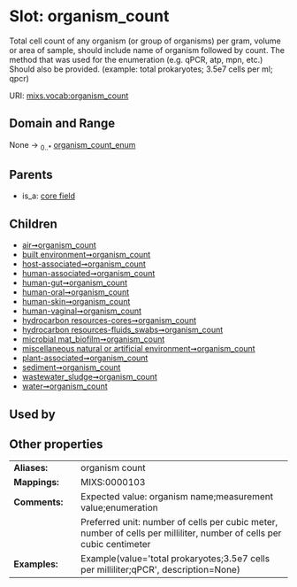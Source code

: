 
# Slot: organism_count


Total cell count of any organism (or group of organisms) per gram, volume or area of sample, should include name of organism followed by count. The method that was used for the enumeration (e.g. qPCR, atp, mpn, etc.) Should also be provided. (example: total prokaryotes; 3.5e7 cells per ml; qpcr)

URI: [mixs.vocab:organism_count](https://w3id.org/mixs/vocab/organism_count)


## Domain and Range

None &#8594;  <sub>0..\*</sub> [organism_count_enum](organism_count_enum.md)

## Parents

 *  is_a: [core field](core_field.md)

## Children

 *  [air➞organism_count](air_organism_count.md)
 *  [built environment➞organism_count](built_environment_organism_count.md)
 *  [host-associated➞organism_count](host_associated_organism_count.md)
 *  [human-associated➞organism_count](human_associated_organism_count.md)
 *  [human-gut➞organism_count](human_gut_organism_count.md)
 *  [human-oral➞organism_count](human_oral_organism_count.md)
 *  [human-skin➞organism_count](human_skin_organism_count.md)
 *  [human-vaginal➞organism_count](human_vaginal_organism_count.md)
 *  [hydrocarbon resources-cores➞organism_count](hydrocarbon_resources_cores_organism_count.md)
 *  [hydrocarbon resources-fluids_swabs➞organism_count](hydrocarbon_resources_fluids_swabs_organism_count.md)
 *  [microbial mat_biofilm➞organism_count](microbial_mat_biofilm_organism_count.md)
 *  [miscellaneous natural or artificial environment➞organism_count](miscellaneous_natural_or_artificial_environment_organism_count.md)
 *  [plant-associated➞organism_count](plant_associated_organism_count.md)
 *  [sediment➞organism_count](sediment_organism_count.md)
 *  [wastewater_sludge➞organism_count](wastewater_sludge_organism_count.md)
 *  [water➞organism_count](water_organism_count.md)

## Used by


## Other properties

|  |  |  |
| --- | --- | --- |
| **Aliases:** | | organism count |
| **Mappings:** | | MIXS:0000103 |
| **Comments:** | | Expected value: organism name;measurement value;enumeration |
|  | | Preferred unit: number of cells per cubic meter, number of cells per milliliter, number of cells per cubic centimeter |
| **Examples:** | | Example(value='total prokaryotes;3.5e7 cells per milliliter;qPCR', description=None) |

